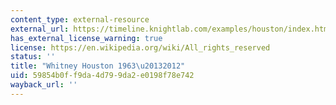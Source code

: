```yaml
---
content_type: external-resource
external_url: https://timeline.knightlab.com/examples/houston/index.html
has_external_license_warning: true
license: https://en.wikipedia.org/wiki/All_rights_reserved
status: ''
title: "Whitney Houston 1963\u20132012"
uid: 59854b0f-f9da-4d79-9da2-e0198f78e742
wayback_url: ''
---
```

